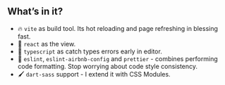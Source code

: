 ## What’s in it?

- 🔥 `vite` as build tool. Its hot reloading and page refreshing in blessing fast.
- 👀 `react` as the view.
- 👮 `typescript` as catch types errors early in editor.
- 🧹 `eslint`, `eslint-airbnb-config` and `prettier` - combines performing code formatting. Stop worrying about code style consistency.
- 🖌️ `dart-sass` support - I extend it with CSS Modules.
